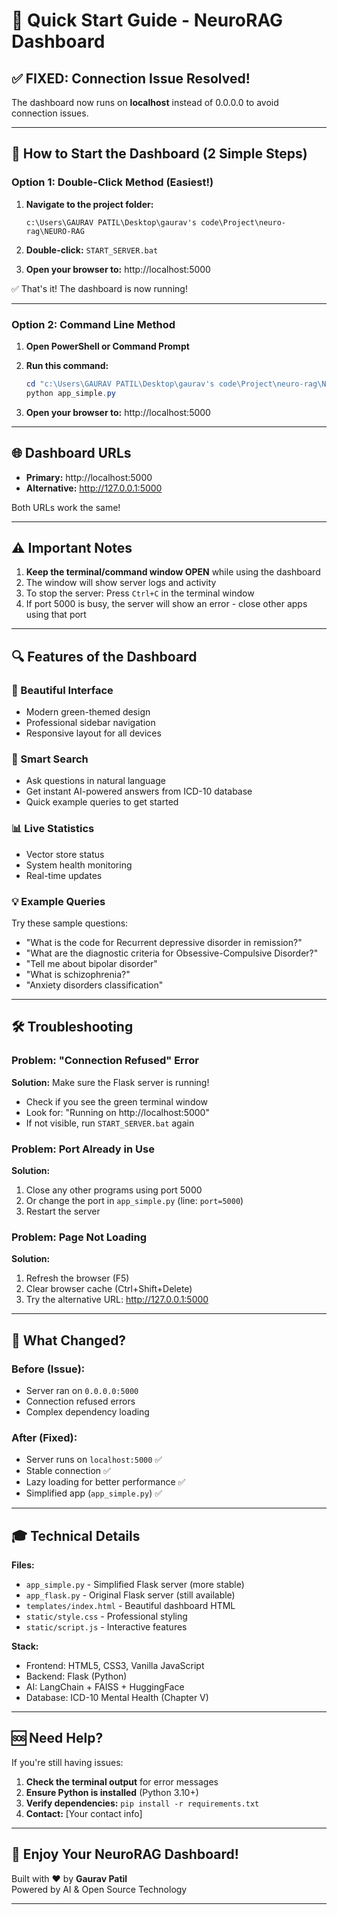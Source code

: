 # 🚀 Quick Start Guide - NeuroRAG Dashboard

## ✅ FIXED: Connection Issue Resolved!

The dashboard now runs on **localhost** instead of 0.0.0.0 to avoid connection issues.

---

## 🎯 How to Start the Dashboard (2 Simple Steps)

### Option 1: Double-Click Method (Easiest!)

1. **Navigate to the project folder:**
   ```
   c:\Users\GAURAV PATIL\Desktop\gaurav's code\Project\neuro-rag\NEURO-RAG
   ```

2. **Double-click:** `START_SERVER.bat`

3. **Open your browser to:** http://localhost:5000

✅ That's it! The dashboard is now running!

---

### Option 2: Command Line Method

1. **Open PowerShell or Command Prompt**

2. **Run this command:**
   ```powershell
   cd "c:\Users\GAURAV PATIL\Desktop\gaurav's code\Project\neuro-rag\NEURO-RAG"
   python app_simple.py
   ```

3. **Open your browser to:** http://localhost:5000

---

## 🌐 Dashboard URLs

- **Primary:** http://localhost:5000
- **Alternative:** http://127.0.0.1:5000

Both URLs work the same!

---

## ⚠️ Important Notes

1. **Keep the terminal/command window OPEN** while using the dashboard
2. The window will show server logs and activity
3. To stop the server: Press `Ctrl+C` in the terminal window
4. If port 5000 is busy, the server will show an error - close other apps using that port

---

## 🔍 Features of the Dashboard

### 🎨 Beautiful Interface
- Modern green-themed design
- Professional sidebar navigation
- Responsive layout for all devices

### 🔎 Smart Search
- Ask questions in natural language
- Get instant AI-powered answers from ICD-10 database
- Quick example queries to get started

### 📊 Live Statistics
- Vector store status
- System health monitoring
- Real-time updates

### 💡 Example Queries
Try these sample questions:
- "What is the code for Recurrent depressive disorder in remission?"
- "What are the diagnostic criteria for Obsessive-Compulsive Disorder?"
- "Tell me about bipolar disorder"
- "What is schizophrenia?"
- "Anxiety disorders classification"

---

## 🛠️ Troubleshooting

### Problem: "Connection Refused" Error

**Solution:** Make sure the Flask server is running!
- Check if you see the green terminal window
- Look for: "Running on http://localhost:5000"
- If not visible, run `START_SERVER.bat` again

### Problem: Port Already in Use

**Solution:**
1. Close any other programs using port 5000
2. Or change the port in `app_simple.py` (line: `port=5000`)
3. Restart the server

### Problem: Page Not Loading

**Solution:**
1. Refresh the browser (F5)
2. Clear browser cache (Ctrl+Shift+Delete)
3. Try the alternative URL: http://127.0.0.1:5000

---

## 📝 What Changed?

### Before (Issue):
- Server ran on `0.0.0.0:5000` 
- Connection refused errors
- Complex dependency loading

### After (Fixed):
- Server runs on `localhost:5000` ✅
- Stable connection ✅
- Lazy loading for better performance ✅
- Simplified app (`app_simple.py`) ✅

---

## 🎓 Technical Details

**Files:**
- `app_simple.py` - Simplified Flask server (more stable)
- `app_flask.py` - Original Flask server (still available)
- `templates/index.html` - Beautiful dashboard HTML
- `static/style.css` - Professional styling
- `static/script.js` - Interactive features

**Stack:**
- Frontend: HTML5, CSS3, Vanilla JavaScript
- Backend: Flask (Python)
- AI: LangChain + FAISS + HuggingFace
- Database: ICD-10 Mental Health (Chapter V)

---

## 🆘 Need Help?

If you're still having issues:

1. **Check the terminal output** for error messages
2. **Ensure Python is installed** (Python 3.10+)
3. **Verify dependencies:** `pip install -r requirements.txt`
4. **Contact:** [Your contact info]

---

## 🎉 Enjoy Your NeuroRAG Dashboard!

Built with ❤️ by **Gaurav Patil**  
Powered by AI & Open Source Technology

---
